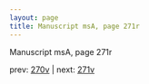 ```yaml
---
layout: page
title: Manuscript msA, page 271r
---
```


Manuscript msA, page 271r

prev:  [270v](../270v) | next:  [271v](../271v)